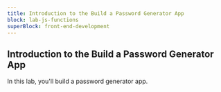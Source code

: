 ```yaml
---
title: Introduction to the Build a Password Generator App
block: lab-js-functions
superBlock: front-end-development
---
```


## Introduction to the Build a Password Generator App

In this lab, you'll build a password generator app.
